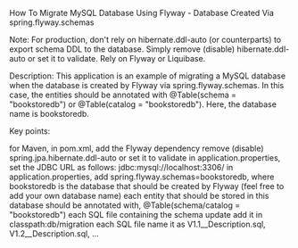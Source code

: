 How To Migrate MySQL Database Using Flyway - Database Created Via spring.flyway.schemas

Note: For production, don't rely on hibernate.ddl-auto (or counterparts) to export schema DDL to the database. Simply remove (disable) hibernate.ddl-auto or set it to validate. Rely on Flyway or Liquibase.

Description: This application is an example of migrating a MySQL database when the database is created by Flyway via spring.flyway.schemas. In this case, the entities should be annotated with @Table(schema = "bookstoredb") or @Table(catalog = "bookstoredb"). Here, the database name is bookstoredb.

Key points:

for Maven, in pom.xml, add the Flyway dependency
remove (disable) spring.jpa.hibernate.ddl-auto or set it to validate
in application.properties, set the JDBC URL as follows: jdbc:mysql://localhost:3306/
in application.properties, add spring.flyway.schemas=bookstoredb, where bookstoredb is the database that should be created by Flyway (feel free to add your own database name)
each entity that should be stored in this database should be annotated with, @Table(schema/catalog = "bookstoredb")
each SQL file containing the schema update add it in classpath:db/migration
each SQL file name it as V1.1__Description.sql, V1.2__Description.sql, ...